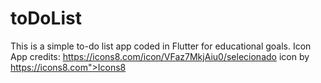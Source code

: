 # toDoList
 This is a simple to-do list app coded in Flutter for educational goals. 
 Icon App credits: https://icons8.com/icon/VFaz7MkjAiu0/selecionado icon by https://icons8.com">Icons8
